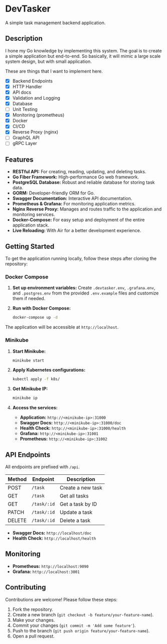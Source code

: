 # DevTasker

A simple task management backend application.

## Description

I hone my Go knowledge by implementing this system. The goal is to create a simple application but end-to-end. So basically, it will mimic a large scale system design, but with small application.

These are things that I want to implement here.

- [x] Backend Endpoints
- [x] HTTP Handler
- [x] API docs
- [x] Validation and Logging
- [x] Database
- [ ] Unit Testing
- [x] Monitoring (prometheus)
- [x] Docker
- [x] CI/CD
- [x] Reverse Proxy (nginx)
- [ ] GraphQL API
- [ ] gRPC Layer

## Features

- **RESTful API:** For creating, reading, updating, and deleting tasks.
- **Go Fiber Framework:** High-performance Go web framework.
- **PostgreSQL Database:** Robust and reliable database for storing task data.
- **GORM:** Developer-friendly ORM for Go.
- **Swagger Documentation:** Interactive API documentation.
- **Prometheus & Grafana:** For monitoring application metrics.
- **Nginx Reverse Proxy:** Manages and routes traffic to the application and monitoring services.
- **Docker-Compose:** For easy setup and deployment of the entire application stack.
- **Live Reloading:** With Air for a better development experience.

## Getting Started

To get the application running locally, follow these steps after cloning the repository:

### Docker Compose

1. **Set up environment variables:**
   Create `.devtasker.env`, `.grafana.env`, and `.postgres.env` from the provided `.env.example` files and customize them if needed.

2. **Run with Docker Compose:**
   ```bash
   docker-compose up -d
   ```

The application will be accessible at `http://localhost`.

### Minikube

1. **Start Minikube:**
   ```bash
   minikube start
   ```

2. **Apply Kubernetes configurations:**
   ```bash
   kubectl apply -f k8s/
   ```

3. **Get Minikube IP:**
   ```bash
   minikube ip
   ```

4. **Access the services:**
   - **Application:** `http://<minikube-ip>:31000`
   - **Swagger Docs:** `http://<minikube-ip>:31000/doc`
   - **Health Check:** `http://<minikube-ip>:31000/health`
   - **Grafana:** `http://<minikube-ip>:31001`
   - **Prometheus:** `http://<minikube-ip>:31002`


## API Endpoints

All endpoints are prefixed with `/api`.

| Method | Endpoint      | Description          |
| ------ | ------------- | -------------------- |
| POST   | `/task`       | Create a new task    |
| GET    | `/task`       | Get all tasks        |
| GET    | `/task/:id`   | Get a task by ID     |
| PATCH  | `/task/:id`   | Update a task        |
| DELETE | `/task/:id`   | Delete a task        |

- **Swagger Docs:** `http://localhost/doc`
- **Health Check:** `http://localhost/health`

## Monitoring

- **Prometheus:** `http://localhost:9090`
- **Grafana:** `http://localhost:3001`

## Contributing

Contributions are welcome! Please follow these steps:

1. Fork the repository.
2. Create a new branch (`git checkout -b feature/your-feature-name`).
3. Make your changes.
4. Commit your changes (`git commit -m 'Add some feature'`).
5. Push to the branch (`git push origin feature/your-feature-name`).
6. Open a pull request.
